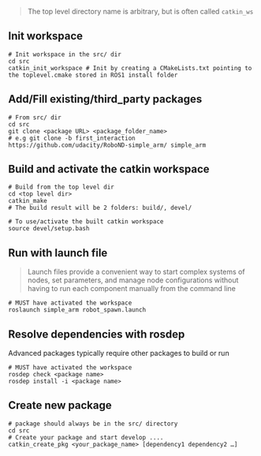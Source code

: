 
> The top level directory name is arbitrary, but is often called `catkin_ws`

## Init workspace
```
# Init workspace in the src/ dir
cd src
catkin_init_workspace # Init by creating a CMakeLists.txt pointing to the toplevel.cmake stored in ROS1 install folder
```

## Add/Fill existing/third_party packages
```
# From src/ dir
cd src
git clone <package URL> <package_folder_name>
# e.g git clone -b first_interaction https://github.com/udacity/RoboND-simple_arm/ simple_arm
```

## Build and activate the catkin workspace
```
# Build from the top level dir
cd <top level dir>
catkin_make
# The build result will be 2 folders: build/, devel/

# To use/activate the built catkin workspace
source devel/setup.bash
```

## Run with launch file
> Launch files provide a convenient way to start complex systems of nodes, set parameters, and manage node configurations without having to run each component manually from the command line
```
# MUST have activated the workspace
roslaunch simple_arm robot_spawn.launch
```


## Resolve dependencies with rosdep
Advanced packages typically require other packages to build or run
```
# MUST have activated the workspace
rosdep check <package name>
rosdep install -i <package name>
```

## Create new package
```
# package should always be in the src/ directory
cd src
# Create your package and start develop ....
catkin_create_pkg <your_package_name> [dependency1 dependency2 …]
```

